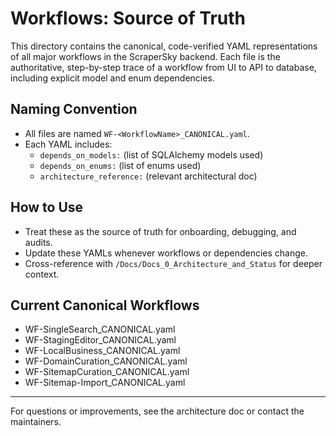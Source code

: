 # Workflows: Source of Truth

This directory contains the canonical, code-verified YAML representations of all major workflows in the ScraperSky backend. Each file is the authoritative, step-by-step trace of a workflow from UI to API to database, including explicit model and enum dependencies.

## Naming Convention
- All files are named `WF-<WorkflowName>_CANONICAL.yaml`.
- Each YAML includes:
  - `depends_on_models:` (list of SQLAlchemy models used)
  - `depends_on_enums:` (list of enums used)
  - `architecture_reference:` (relevant architectural doc)

## How to Use
- Treat these as the source of truth for onboarding, debugging, and audits.
- Update these YAMLs whenever workflows or dependencies change.
- Cross-reference with `/Docs/Docs_0_Architecture_and_Status` for deeper context.

## Current Canonical Workflows

- WF-SingleSearch_CANONICAL.yaml
- WF-StagingEditor_CANONICAL.yaml
- WF-LocalBusiness_CANONICAL.yaml
- WF-DomainCuration_CANONICAL.yaml
- WF-SitemapCuration_CANONICAL.yaml
- WF-Sitemap-Import_CANONICAL.yaml

---

For questions or improvements, see the architecture doc or contact the maintainers.
